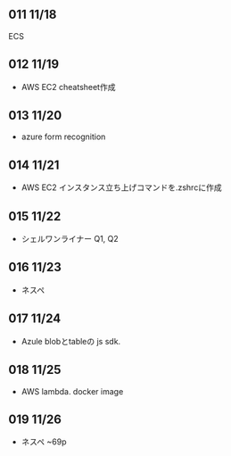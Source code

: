 ## 011 11/18
ECS

## 012 11/19
* AWS EC2 cheatsheet作成

## 013 11/20
* azure form recognition

## 014 11/21
* AWS EC2 インスタンス立ち上げコマンドを.zshrcに作成

## 015 11/22
* シェルワンライナー Q1, Q2

## 016 11/23
* ネスペ

## 017 11/24
* Azule blobとtableの js sdk.

## 018 11/25
* AWS lambda. docker image

## 019 11/26
* ネスペ ~69p
